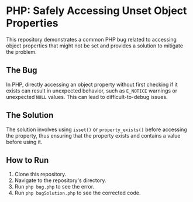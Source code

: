 # PHP: Safely Accessing Unset Object Properties

This repository demonstrates a common PHP bug related to accessing object properties that might not be set and provides a solution to mitigate the problem.

## The Bug

In PHP, directly accessing an object property without first checking if it exists can result in unexpected behavior, such as `E_NOTICE` warnings or unexpected `NULL` values. This can lead to difficult-to-debug issues.

## The Solution

The solution involves using `isset()` or `property_exists()` before accessing the property, thus ensuring that the property exists and contains a value before using it.

## How to Run

1. Clone this repository.
2. Navigate to the repository's directory.
3. Run `php bug.php` to see the error.
4. Run `php bugSolution.php` to see the corrected code.